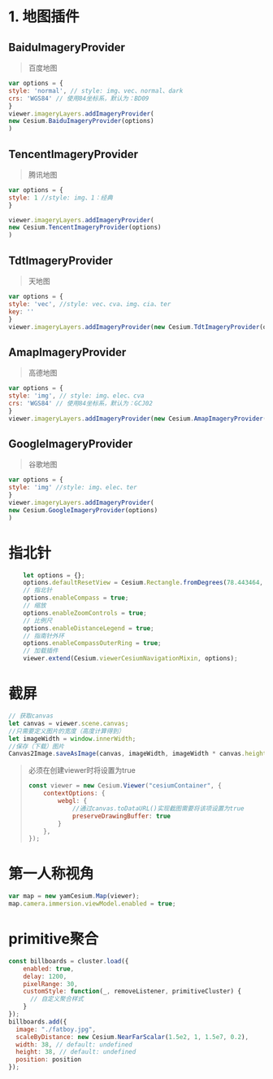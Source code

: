 # 1. 地图插件
## BaiduImageryProvider
>百度地图
```javascript
var options = {
style: 'normal', // style: img、vec、normal、dark
crs: 'WGS84' // 使用84坐标系，默认为：BD09
}
viewer.imageryLayers.addImageryProvider(
new Cesium.BaiduImageryProvider(options)
)
```
## TencentImageryProvider
>腾讯地图
```javascript
var options = {
style: 1 //style: img、1：经典
}

viewer.imageryLayers.addImageryProvider(
new Cesium.TencentImageryProvider(options)
)
```
## TdtImageryProvider
>天地图
```javascript
var options = {
style: 'vec', //style: vec、cva、img、cia、ter
key: ''
}
viewer.imageryLayers.addImageryProvider(new Cesium.TdtImageryProvider(options))
```
## AmapImageryProvider
>高德地图
```javascript
var options = {
style: 'img', // style: img、elec、cva
crs: 'WGS84' // 使用84坐标系，默认为：GCJ02
}
viewer.imageryLayers.addImageryProvider(new Cesium.AmapImageryProvider(options))

```
## GoogleImageryProvider
>谷歌地图
```javascript
var options = {
style: 'img' //style: img、elec、ter
}
viewer.imageryLayers.addImageryProvider(
new Cesium.GoogleImageryProvider(options)
)
```

# 指北针
```javascript
    let options = {};
    options.defaultResetView = Cesium.Rectangle.fromDegrees(78.443464, 14.801562, 126.103033, 49.773957);
    // 指北针
    options.enableCompass = true;
    // 缩放
    options.enableZoomControls = true;
    // 比例尺
    options.enableDistanceLegend = true;
    // 指南针外环
    options.enableCompassOuterRing = true;
    // 加载插件
    viewer.extend(Cesium.viewerCesiumNavigationMixin, options);
```

# 截屏
```javascript
// 获取canvas
let canvas = viewer.scene.canvas;
//只需要定义图片的宽度（高度计算得到）
let imageWidth = window.innerWidth;
//保存（下载）图片
Canvas2Image.saveAsImage(canvas, imageWidth, imageWidth * canvas.height / canvas.width, 'png', "截图");
```
>必须在创建viewer时将设置为true
> ```javascript
>const viewer = new Cesium.Viewer("cesiumContainer", {
>     contextOptions: {
>         webgl: {
>             //通过canvas.toDataURL()实现截图需要将该项设置为true
>             preserveDrawingBuffer: true
>         }
>     },
>});
>```

# 第一人称视角
```javascript
var map = new yamCesium.Map(viewer);
map.camera.immersion.viewModel.enabled = true;
```

# primitive聚合
```javascript
const billboards = cluster.load({
    enabled: true,
    delay: 1200,
    pixelRange: 30,
    customStyle: function(_, removeListener, primitiveCluster) {
      // 自定义聚合样式
    }
});
billboards.add({
  image: "./fatboy.jpg",
  scaleByDistance: new Cesium.NearFarScalar(1.5e2, 1, 1.5e7, 0.2),
  width: 38, // default: undefined
  height: 38, // default: undefined
  position: position
});
```
